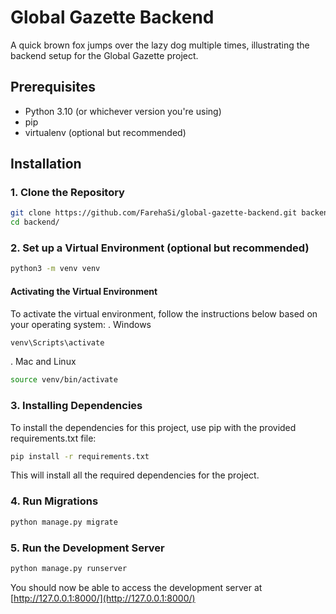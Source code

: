 # Global Gazette Backend

A quick brown fox jumps over the lazy dog multiple times, illustrating the backend setup for the Global Gazette project.

## Prerequisites

- Python 3.10 (or whichever version you're using)
- pip
- virtualenv (optional but recommended)

## Installation

### 1. Clone the Repository  

```bash
git clone https://github.com/FarehaSi/global-gazette-backend.git backend
cd backend/
```

### 2. Set up a Virtual Environment (optional but recommended)
```bash
python3 -m venv venv 
```
#### Activating the Virtual Environment
To activate the virtual environment, follow the instructions below based on your operating system:
. Windows
```bash
venv\Scripts\activate
```
. Mac and Linux
```bash
source venv/bin/activate
```
### 3. Installing Dependencies
To install the dependencies for this project, use pip with the provided requirements.txt file:
```bash
pip install -r requirements.txt
```
This will install all the required dependencies for the project.

### 4. Run Migrations
```bash
python manage.py migrate
```
### 5. Run the Development Server
```bash
python manage.py runserver
```
You should now be able to access the development server at [http://127.0.0.1:8000/](http://127.0.0.1:8000/)
